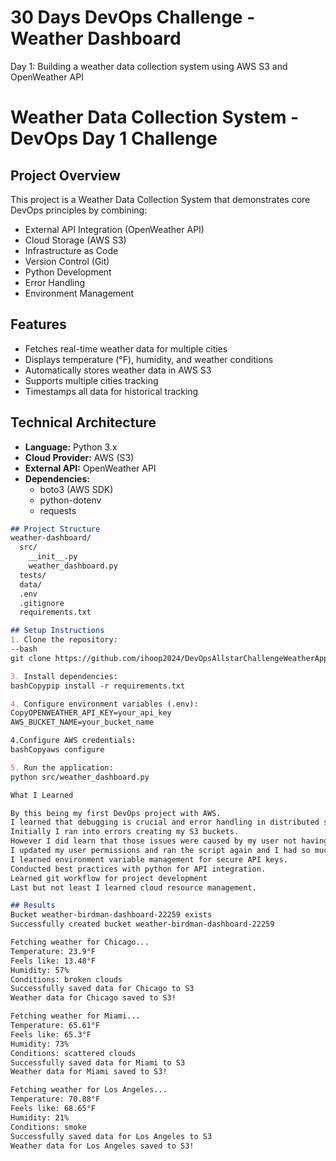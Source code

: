# 30 Days DevOps Challenge - Weather Dashboard

Day 1: Building a weather data collection system using AWS S3 and OpenWeather API

# Weather Data Collection System - DevOps Day 1 Challenge

## Project Overview
This project is a Weather Data Collection System that demonstrates core DevOps principles by combining:
- External API Integration (OpenWeather API)
- Cloud Storage (AWS S3)
- Infrastructure as Code
- Version Control (Git)
- Python Development
- Error Handling
- Environment Management

## Features
- Fetches real-time weather data for multiple cities
- Displays temperature (°F), humidity, and weather conditions
- Automatically stores weather data in AWS S3
- Supports multiple cities tracking
- Timestamps all data for historical tracking

## Technical Architecture
- **Language:** Python 3.x
- **Cloud Provider:** AWS (S3)
- **External API:** OpenWeather API
- **Dependencies:** 
  - boto3 (AWS SDK)
  - python-dotenv
  - requests

```markdown
## Project Structure
weather-dashboard/
  src/
    __init__.py
    weather_dashboard.py
  tests/
  data/
  .env
  .gitignore
  requirements.txt

## Setup Instructions
1. Clone the repository:
--bash
git clone https://github.com/ihoop2024/DevOpsAllstarChallengeWeatherApp.git

3. Install dependencies:
bashCopypip install -r requirements.txt

4. Configure environment variables (.env):
CopyOPENWEATHER_API_KEY=your_api_key
AWS_BUCKET_NAME=your_bucket_name

4.Configure AWS credentials:
bashCopyaws configure

5. Run the application:
python src/weather_dashboard.py

What I Learned

By this being my first DevOps project with AWS.
I learned that debugging is crucial and error handling in distributed systems are essential.
Initially I ran into errors creating my S3 buckets.
However I did learn that those issues were caused by my user not having bucket permissions.
I updated my user permissions and ran the script again and I had so much joy to see the cities (objects) were being pulled into my S3 bucket.
I learned environment variable management for secure API keys.
Conducted best practices with python for API integration.
Learned git workflow for project development
Last but not least I learned cloud resource management.

## Results
Bucket weather-birdman-dashboard-22259 exists
Successfully created bucket weather-birdman-dashboard-22259

Fetching weather for Chicago...
Temperature: 23.9°F
Feels like: 13.48°F
Humidity: 57%
Conditions: broken clouds
Successfully saved data for Chicago to S3
Weather data for Chicago saved to S3!

Fetching weather for Miami...
Temperature: 65.61°F
Feels like: 65.3°F
Humidity: 73%
Conditions: scattered clouds
Successfully saved data for Miami to S3
Weather data for Miami saved to S3!

Fetching weather for Los Angeles...
Temperature: 70.88°F
Feels like: 68.65°F
Humidity: 21%
Conditions: smoke
Successfully saved data for Los Angeles to S3
Weather data for Los Angeles saved to S3!



